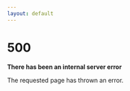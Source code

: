 ```yaml
---
layout: default
---
```


<div class="container">
  <h1>500</h1>

  <p><strong>There has been an internal server error</strong></p>
  <p>The requested page has thrown an error.</p>
</div>
